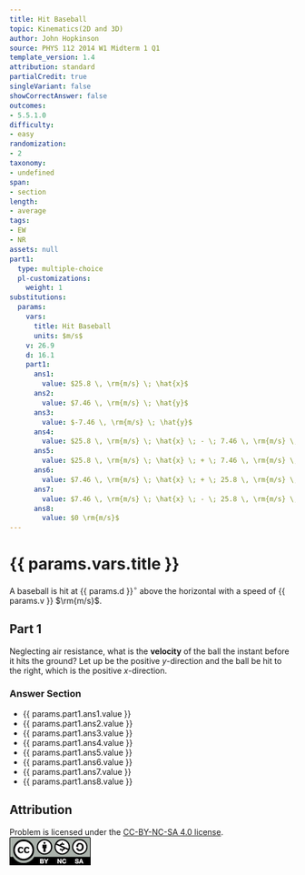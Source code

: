 ```yaml
---
title: Hit Baseball
topic: Kinematics(2D and 3D)
author: John Hopkinson
source: PHYS 112 2014 W1 Midterm 1 Q1
template_version: 1.4
attribution: standard
partialCredit: true
singleVariant: false
showCorrectAnswer: false
outcomes:
- 5.5.1.0
difficulty:
- easy
randomization:
- 2
taxonomy:
- undefined
span:
- section
length:
- average
tags:
- EW
- NR
assets: null
part1:
  type: multiple-choice
  pl-customizations:
    weight: 1
substitutions:
  params:
    vars:
      title: Hit Baseball
      units: $m/s$
    v: 26.9
    d: 16.1
    part1:
      ans1:
        value: $25.8 \, \rm{m/s} \; \hat{x}$
      ans2:
        value: $7.46 \, \rm{m/s} \; \hat{y}$
      ans3:
        value: $-7.46 \, \rm{m/s} \; \hat{y}$
      ans4:
        value: $25.8 \, \rm{m/s} \; \hat{x} \; - \; 7.46 \, \rm{m/s} \; \hat{y}$
      ans5:
        value: $25.8 \, \rm{m/s} \; \hat{x} \; + \; 7.46 \, \rm{m/s} \; \hat{y}$
      ans6:
        value: $7.46 \, \rm{m/s} \; \hat{x} \; + \; 25.8 \, \rm{m/s} \; \hat{y}$
      ans7:
        value: $7.46 \, \rm{m/s} \; \hat{x} \; - \; 25.8 \, \rm{m/s} \; \hat{y}$
      ans8:
        value: $0 \rm{m/s}$
---
```

# {{ params.vars.title }}
A baseball is hit at {{ params.d }}$^\circ$ above the horizontal with a speed of {{ params.v }} $\rm{m/s}$.

## Part 1

Neglecting air resistance, what is the **velocity** of the ball the instant before it hits the ground? Let up be the positive $y$-direction and the ball be hit to the right, which is the positive $x$-direction.

### Answer Section

- {{ params.part1.ans1.value }}
- {{ params.part1.ans2.value }}
- {{ params.part1.ans3.value }}
- {{ params.part1.ans4.value }}
- {{ params.part1.ans5.value }}
- {{ params.part1.ans6.value }}
- {{ params.part1.ans7.value }}
- {{ params.part1.ans8.value }}

## Attribution

Problem is licensed under the [CC-BY-NC-SA 4.0 license](https://creativecommons.org/licenses/by-nc-sa/4.0/).<br> ![The Creative Commons 4.0 license requiring attribution-BY, non-commercial-NC, and share-alike-SA license.](https://raw.githubusercontent.com/firasm/bits/master/by-nc-sa.png)